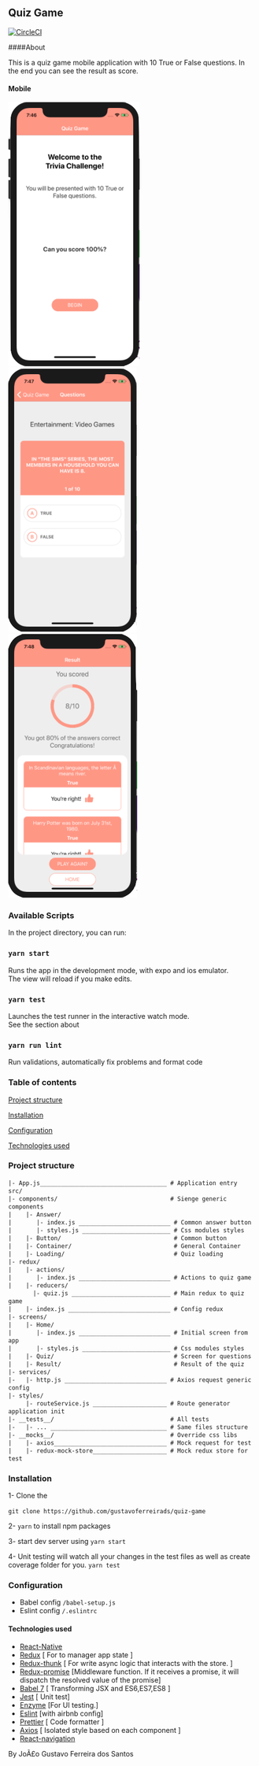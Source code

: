 ## Quiz Game

[![CircleCI](https://circleci.com/gh/gustavoferreirads/quiz-game/tree/master.svg?style=svg)](https://circleci.com/gh/gustavoferreirads/quiz-game/tree/master)

####About

This is a quiz game mobile application with 10 True or False questions. 
In the end you can see the result as score.

#### Mobile  
  
![enter image description here](assets/home.png) ![enter image description here](assets/quiz.png) ![enter image description here](assets/result.png)  

### Available Scripts

In the project directory, you can run:

### `yarn start`

Runs the app in the development mode, with expo and ios emulator.<br>
The view will reload if you make edits.<br>

### `yarn test`

Launches the test runner in the interactive watch mode.<br>
See the section about

### `yarn run lint`
Run validations,  automatically fix problems and format code


### Table of contents
[Project structure](#project-structure)

[Installation](#installation)

[Configuration](#configuration)

[Technologies used](#technologies-used)

### Project structure

````
|- App.js____________________________________ # Application entry
src/                                         
|- components/                                # Sienge generic components
|    |- Answer/                                
|       |- index.js __________________________ # Common answer button
|       |- styles.js _________________________ # Css modules styles
|    |- Button/                                # Common button
|    |- Container/                             # General Container
|    |- Loading/                               # Quiz loading
|- redux/
|    |- actions/
|       |- index.js __________________________ # Actions to quiz game
|    |- reducers/                                             
       |- quiz.js ____________________________ # Main redux to quiz game                                  
|    |- index.js _____________________________ # Config redux
|- screens/                                   
|    |- Home/ 
|       |- index.js __________________________ # Initial screen from app
|       |- styles.js _________________________ # Css modules styles
|    |- Quiz/                                  # Screen for questions
|    |- Result/                                # Result of the quiz
|- services/                                  
|-   |- http.js _____________________________ # Axios request generic config
|- styles/  
     |- routeService.js _____________________ # Route generator application init
|- __tests__/                                 # All tests
|-   |- ... _________________________________ # Same files structure
|- __mocks__/                                 # Override css libs
|    |- axios________________________________ # Mock request for test
|    |- redux-mock-store_____________________ # Mock redux store for test

````


### Installation

1- Clone the 

`git clone https://github.com/gustavoferreirads/quiz-game`

2- `yarn` to install npm packages

3- start dev server using `yarn start`

4- Unit testing will watch all your changes in the test files as well as create coverage folder for you. 
`yarn test`


### Configuration
* Babel config `/babel-setup.js`
* Eslint config `/.eslintrc`


#### Technologies used

* [React-Native](https://facebook.github.io/react-native/)
* [Redux](https://redux.js.org/) [ For to manager app state ]
* [Redux-thunk](https://github.com/reduxjs/redux-thunk) [ For write async logic that interacts with the store. ]
* [Redux-promise](https://github.com/redux-utilities/redux-promise)  [Middleware function. If it receives a promise, it will dispatch the resolved value of the promise]
* [Babel 7](https://github.com/babel/babel) [ Transforming JSX and ES6,ES7,ES8 ]
* [Jest](https://github.com/facebook/jest) [ Unit test]
* [Enzyme](http://airbnb.io/enzyme/) [For UI testing.]
* [Eslint](https://github.com/eslint/eslint/) [with airbnb config]
* [Prettier](https://github.com/prettier/prettier) [ Code formatter ]
* [Axios](https://github.com/css-modules/css-modules) [ Isolated style based on each component ]
* [React-navigation](https://reactnavigation.org/)

By JoÃ£o Gustavo Ferreira dos Santos
